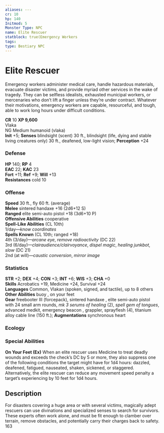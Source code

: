 ```yaml
---
aliases: ---
cr: 10
hp: 140
Initmod: 5
Monster Type: NPC
name: Elite Rescuer
statblock: true(Emergency Workers
tags: 
type: Bestiary NPC
---
```


# Elite Rescuer

Emergency workers administer medical care, handle hazardous materials, evacuate disaster victims, and provide myriad other services in the wake of tragedy. They can be selfless idealists, exhausted municipal workers, or mercenaries who don’t lift a finger unless they’re under contract. Whatever their motivations, emergency workers are capable, resourceful, and tough, able to work long hours under difficult conditions.

**CR** 10
**XP 9,600**  
Vlaka  
NG Medium humanoid (vlaka)  
**Init** +5; **Senses** blindsight (scent) 30 ft., blindsight (life, dying and stable living creatures only) 30 ft., deafened, low-light vision; **Perception** +24  

### Defense

**HP** 140; **RP** 4  
**EAC** 22; **KAC** 23  
**Fort** +11; **Ref** +9; **Will** +13  
**Resistances** cold 10  

### Offense

**Speed** 30 ft., fly 60 ft. (average)  
**Melee** sintered handaxe +16 (2d6+12 S)  
**Ranged** elite semi-auto pistol +18 (3d6+10 P)  
**Offensive Abilities** cooperative  
**Spell-Like Abilities** (CL 10th)  
1/day—_know coordinates_  
**Spells Known** (CL 10th; ranged +18)  
4th (3/day)—_arcane eye_, _remove radioactivity_ (DC 22)  
3rd (6/day)—_clairaudience/clairvoyance_, _dispel magic_, _healing junkbot_, _slow_ (DC 21)  
2nd (at will)—_caustic conversion_, _mirror image_

### Statistics

**STR** +2; **DEX** +4; **CON** +3; **INT** +6; **WIS** +3; **CHA** +0  
**Skills** Acrobatics +19, Medicine +24, Survival +24  
**Languages** Common, Vlakan (spoken, signed, and tactile), up to 8 others  
**Other Abilities** buoy , on your feet  
**Gear** freebooter III (forcepack), sintered handaxe , elite semi-auto pistol with 24 small arm rounds, _mk 3 serums of healing_ (2), _spell gem of tongues_, advanced medkit, emergency beacon , grappler, sprayflesh (4), titanium alloy cable line (150 ft.); **Augmentations** synchronous heart

### Ecology

### Special Abilities

**On Your Feet (Ex)** When an elite rescuer uses Medicine to treat deadly wounds and exceeds the check’s DC by 5 or more, they also suppress one of the following conditions the target might have for 1d4 hours: dazzled, deafened, fatigued, nauseated, shaken, sickened, or staggered. Alternatively, the elite rescuer can reduce any movement speed penalty a target’s experiencing by 10 feet for 1d4 hours.

## Description

For disasters covering a huge area or with several victims, magically adept rescuers can use divinations and specialized senses to search for survivors. These experts often work alone, and must be fit enough to clamber over terrain, remove obstacles, and potentially carry their charges back to safety. 163